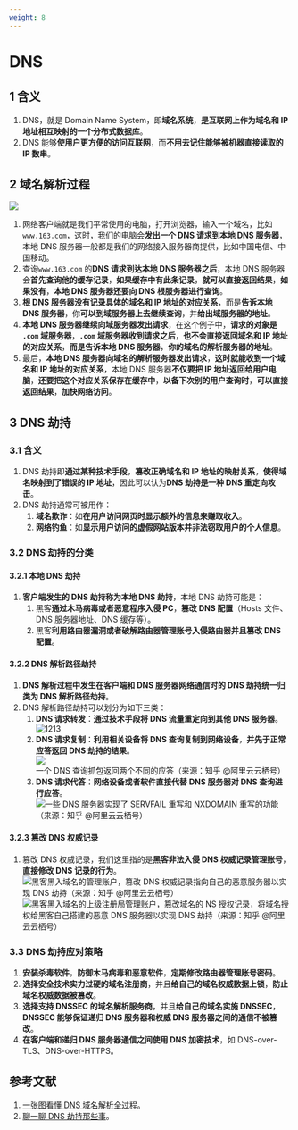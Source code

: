 ```yaml
---
weight: 8
---
```


# DNS

## 1 含义

1. DNS，就是 Domain Name System，即**域名系统**，**是互联网上作为域名和 IP 地址相互映射的一个分布式数据库**。
2. DNS 能够**使用户更方便的访问互联网**，而**不用去记住能够被机器直接读取的 IP 数串**。

## 2 域名解析过程

![](./media/202107/2021-07-18_1430280.356278505062932.png)

1. 网络客户端就是我们平常使用的电脑，打开浏览器，输入一个域名，比如`www.163.com`，这时，我们的电脑会**发出一个 DNS 请求到本地 DNS 服务器**，本地 DNS 服务器一般都是我们的网络接入服务器商提供，比如中国电信、中国移动。
2. 查询`www.163.com` 的**DNS 请求到达本地 DNS 服务器之后**，本地 DNS 服务器会**首先查询他的缓存记录**，**如果缓存中有此条记录**，**就可以直接返回结果**，**如果没有**，**本地 DNS 服务器还要向 DNS 根服务器进行查询**。
3. **根 DNS 服务器没有记录具体的域名和 IP 地址的对应关系**，而是**告诉本地 DNS 服务器**，你**可以到域服务器上去继续查询**，并**给出域服务器的地址**。
4. **本地 DNS 服务器继续向域服务器发出请求**，在这个例子中，**请求的对象是 `.com` 域服务器**，**`.com` 域服务器收到请求之后**，**也不会直接返回域名和 IP 地址的对应关系**，**而是告诉本地 DNS 服务器**，**你的域名的解析服务器的地址**。
5. 最后，**本地 DNS 服务器向域名的解析服务器发出请求**，**这时就能收到一个域名和 IP 地址的对应关系**，本地 DNS 服务器**不仅要把 IP 地址返回给用户电脑**，**还要把这个对应关系保存在缓存中**，**以备下次别的用户查询时**，**可以直接返回结果**，**加快网络访问**。

## 3 DNS 劫持

### 3.1 含义

1. DNS 劫持即**通过某种技术手段**，**篡改正确域名和 IP 地址的映射关系**，**使得域名映射到了错误的 IP 地址**，因此可以认为**DNS 劫持是一种 DNS 重定向攻击**。
2. DNS 劫持通常可被用作：
   1. **域名欺诈**：如**在用户访问网页时显示额外的信息来赚取收入**。
   2. **网络钓鱼**：如**显示用户访问的虚假网站版本并非法窃取用户的个人信息**。

### 3.2 DNS 劫持的分类

#### 3.2.1 本地 DNS 劫持

1. **客户端发生的 DNS 劫持称为本地 DNS 劫持**，本地 DNS 劫持可能是：
   1. 黑客**通过木马病毒或者恶意程序入侵 PC**，**篡改 DNS 配置**（Hosts 文件、DNS 服务器地址、DNS 缓存等）。
   2. 黑客**利用路由器漏洞或者破解路由器管理账号入侵路由器并且篡改 DNS 配置**。

#### 3.2.2 DNS 解析路径劫持

1. **DNS 解析过程中发生在客户端和 DNS 服务器网络通信时的 DNS 劫持统一归类为 DNS 解析路径劫持**。
2. DNS 解析路径劫持可以划分为如下三类：
   1. **DNS 请求转发**：**通过技术手段将 DNS 流量重定向到其他 DNS 服务器**。![1213](https://pic2.zhimg.com/80/v2-75c03e5645dd6dfc596b57bf40c48a8d_1440w.jpg "图片来自《巫俊峰, 沈瀚. 基于旁路抢答机制的异网 DNS 管控实践. 电信技术[J]》")
   2. **DNS 请求复制**：**利用相关设备将 DNS 查询复制到网络设备**，**并先于正常应答返回 DNS 劫持的结果**。![](./media/202107/2021-07-18_1515030.35823995926006347.png "一个 DNS 查询抓包返回两个不同的应答（来源：知乎 @阿里云云栖号）")
   3. **DNS 请求代答**：**网络设备或者软件直接代替 DNS 服务器对 DNS 查询进行应答**。![](https://pic1.zhimg.com/80/v2-6e5c57f03594939b720d22d54a0ecb7c_1440w.jpg "一些 DNS 服务器实现了 SERVFAIL 重写和 NXDOMAIN 重写的功能（来源：知乎 @阿里云云栖号）")

#### 3.2.3 篡改 DNS 权威记录

1. 篡改 DNS 权威记录，我们这里指的是**黑客非法入侵 DNS 权威记录管理账号**，**直接修改 DNS 记录的行为**。![](./media/202107/2021-07-18_1519250.8802831104077369.png "黑客黑入域名的管理账户，篡改 DNS 权威记录指向自己的恶意服务器以实现 DNS 劫持（来源：知乎 @阿里云云栖号）")![](./media/202107/2021-07-18_1520290.09574644434062196.png "黑客黑入域名的上级注册局管理账户，篡改域名的 NS 授权记录，将域名授权给黑客自己搭建的恶意 DNS 服务器以实现 DNS 劫持（来源：知乎 @阿里云云栖号）")

### 3.3 DNS 劫持应对策略

1. **安装杀毒软件**，**防御木马病毒和恶意软件**，**定期修改路由器管理账号密码**。
2. **选择安全技术实力过硬的域名注册商**，并且**给自己的域名权威数据上锁**，**防止域名权威数据被篡改**。
3. **选择支持 DNSSEC 的域名解析服务商**，并且**给自己的域名实施 DNSSEC**，**DNSSEC 能够保证递归 DNS 服务器和权威 DNS 服务器之间的通信不被篡改**。
4. **在客户端和递归 DNS 服务器通信之间使用 DNS 加密技术**，如 DNS-over-TLS、DNS-over-HTTPS。

## 参考文献

1. [一张图看懂 DNS 域名解析全过程](https://www.cnblogs.com/crazylqy/p/7110357.html)。
2. [聊一聊 DNS 劫持那些事](https://zhuanlan.zhihu.com/p/86538629)。
